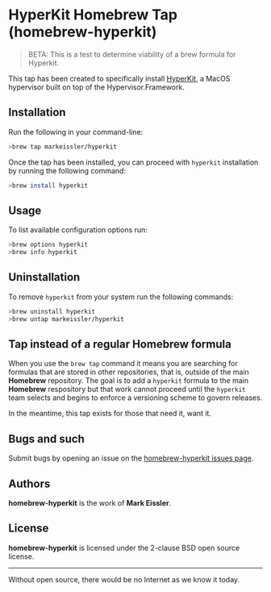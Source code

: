 # HyperKit Homebrew Tap (homebrew-hyperkit)

>BETA: This is a test to determine viability of a brew formula for Hyperkit.

This tap has been created to specifically install [HyperKit](https://github.com/moby/hyperkit), a MacOS hypervisor built
on top of the Hypervisor.Framework.

## Installation

Run the following in your command-line:

```sh
>brew tap markeissler/hyperkit
```

Once the tap has been installed, you can proceed with `hyperkit` installation by running the following command:

```sh
>brew install hyperkit
```

## Usage

To list available configuration options run:

```sh
>brew options hyperkit
>brew info hyperkit
```

## Uninstallation

To remove `hyperkit` from your system run the following commands:

```sh
>brew uninstall hyperkit
>brew untap markeissler/hyperkit
```

## Tap instead of a regular Homebrew formula

When you use the `brew tap` command it means you are searching for formulas that are stored in other repositories, that
is, outside of the main __Homebrew__ repository. The goal is to add a `hyperkit` formula to the main __Homebrew__
respository but that work cannot proceed until the `hyperkit` team selects and begins to enforce a versioning scheme to
govern releases.

In the meantime, this tap exists for those that need it, want it.

## Bugs and such
Submit bugs by opening an issue on the [homebrew-hyperkit issues page](https://github.com/markeissler/homebrew-hyperkit/issues).

## Authors

__homebrew-hyperkit__ is the work of __Mark Eissler__.

## License

__homebrew-hyperkit__ is licensed under the 2-clause BSD open source license.

---
Without open source, there would be no Internet as we know it today.
